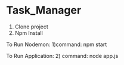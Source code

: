 # Task_Manager

1) Clone project
2) Npm Install


To Run Nodemon: 
1)command:  npm start

To Run Application:
2) command: node app.js